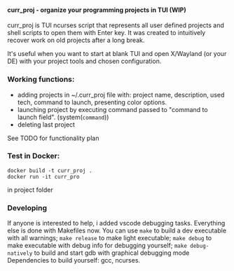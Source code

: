 #### curr_proj - organize your programming projects in TUI (WIP)
curr_proj is TUI ncurses script that represents all user defined projects and shell scripts to open them with Enter key. It was created to intuitively recover work on old projects after a long break.

It's useful when you want to start at blank TUI and open X/Wayland (or your DE) with your project tools and chosen configuration.

### Working functions: 
- adding projects in ~/.curr_proj file with: project name, description, used tech, command to launch, presenting color options.
- launching project by executing command passed to "command to launch field". (system(`command`))
- deleting last project

See TODO for functionality plan
### Test in Docker: 
```
docker build -t curr_proj .
docker run -it curr_pro
```
in project folder

### Developing
If anyone is interested to help, i added vscode debugging tasks. Everything else is done with Makefiles now. You can use `make` to build a dev executable with all warnings; `make release` to make light executable; `make debug` to make executable with debug info for debugging yourself; `make debug-natively` to build and start gdb with graphical debugging mode
Dependencies to build yourself: gcc, ncurses.
